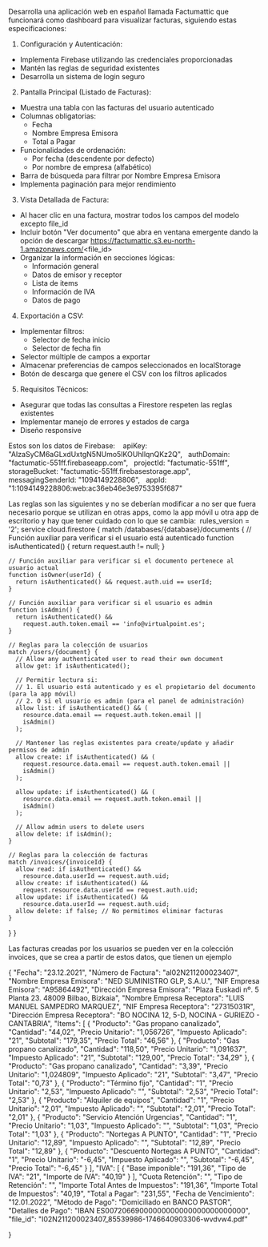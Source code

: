 Desarrolla una aplicación web en español llamada Factumattic que funcionará como dashboard para visualizar facturas, siguiendo estas especificaciones:

1. Configuración y Autenticación:
- Implementa Firebase utilizando las credenciales proporcionadas
- Mantén las reglas de seguridad existentes
- Desarrolla un sistema de login seguro

2. Pantalla Principal (Listado de Facturas):
- Muestra una tabla con las facturas del usuario autenticado
- Columnas obligatorias:
  * Fecha
  * Nombre Empresa Emisora
  * Total a Pagar
- Funcionalidades de ordenación:
  * Por fecha (descendente por defecto)
  * Por nombre de empresa (alfabético)
- Barra de búsqueda para filtrar por Nombre Empresa Emisora
- Implementa paginación para mejor rendimiento

3. Vista Detallada de Factura:
- Al hacer clic en una factura, mostrar todos los campos del modelo excepto file_id
- Incluir botón "Ver documento" que abra en ventana emergente dando la opción de descargar
  https://factumattic.s3.eu-north-1.amazonaws.com/<file_id>
- Organizar la información en secciones lógicas:
  * Información general
  * Datos de emisor y receptor
  * Lista de items
  * Información de IVA
  * Datos de pago

4. Exportación a CSV:
- Implementar filtros:
  * Selector de fecha inicio
  * Selector de fecha fin
- Selector múltiple de campos a exportar
- Almacenar preferencias de campos seleccionados en localStorage
- Botón de descarga que genere el CSV con los filtros aplicados

5. Requisitos Técnicos:
- Asegurar que todas las consultas a Firestore respeten las reglas existentes
- Implementar manejo de errores y estados de carga
- Diseño responsive

Estos son los datos de Firebase: 
  apiKey: "AIzaSyCM6aGLxdUxtgN5NUmo5IKOUhIlqnQKz2Q",
  authDomain: "factumatic-551ff.firebaseapp.com",
  projectId: "factumatic-551ff",
  storageBucket: "factumatic-551ff.firebasestorage.app",
  messagingSenderId: "1094149228806",
  appId: "1:1094149228806:web:ac36eb46e3e9753395f687"

Las reglas son las siguientes y no se deberían modificar a no ser que fuera necesario porque se utilizan en otras apps, como la app móvil u otra app de escritorio y hay que tener cuidado con lo que se cambia:  rules_version = '2';
service cloud.firestore {
  match /databases/{database}/documents {
    // Función auxiliar para verificar si el usuario está autenticado
    function isAuthenticated() {
      return request.auth != null;
    }

    // Función auxiliar para verificar si el documento pertenece al usuario actual
    function isOwner(userId) {
      return isAuthenticated() && request.auth.uid == userId;
    }

    // Función auxiliar para verificar si el usuario es admin
    function isAdmin() {
      return isAuthenticated() && 
        request.auth.token.email == 'info@virtualpoint.es';
    }

    // Reglas para la colección de usuarios
    match /users/{document} {
      // Allow any authenticated user to read their own document
      allow get: if isAuthenticated();
      
      // Permitir lectura si:
      // 1. El usuario está autenticado y es el propietario del documento (para la app móvil)
      // 2. O si el usuario es admin (para el panel de administración)
      allow list: if isAuthenticated() && (
        resource.data.email == request.auth.token.email ||
        isAdmin()
      );

      // Mantener las reglas existentes para create/update y añadir permisos de admin
      allow create: if isAuthenticated() && (
        request.resource.data.email == request.auth.token.email ||
        isAdmin()
      );
      
      allow update: if isAuthenticated() && (
        resource.data.email == request.auth.token.email ||
        isAdmin()
      );

      // Allow admin users to delete users
      allow delete: if isAdmin();
    }

    // Reglas para la colección de facturas
    match /invoices/{invoiceId} {
      allow read: if isAuthenticated() && 
        resource.data.userId == request.auth.uid;
      allow create: if isAuthenticated() && 
        request.resource.data.userId == request.auth.uid;
      allow update: if isAuthenticated() && 
        resource.data.userId == request.auth.uid;
      allow delete: if false; // No permitimos eliminar facturas
    }
  }
}


Las facturas creadas por los usuarios se pueden ver en la colección invoices, que se crea a partir de estos datos, que tienen un ejemplo


{
      "Fecha": "23.12.2021",
      "Número de Factura": "aI02N211200023407",
      "Nombre Empresa Emisora": "NED SUMINISTRO GLP, S.A.U.",
      "NIF Empresa Emisora": "A95864492",
      "Dirección Empresa Emisora": "Plaza Euskadi nº. 5 Planta 23. 48009 Bilbao, Bizkaia",
      "Nombre Empresa Receptora": "LUIS MANUEL SAMPEDRO MARQUEZ",
      "NIF Empresa Receptora": "27315031R",
      "Dirección Empresa Receptora": "BO NOCINA 12, 5-D, NOCINA - GURIEZO - CANTABRIA",
      "Items": [
        {
          "Producto": "Gas propano canalizado",
          "Cantidad": "44,02",
          "Precio Unitario": "1,056726",
          "Impuesto Aplicado": "21",
          "Subtotal": "179,35",
          "Precio Total": "46,56"
        },
        {
          "Producto": "Gas propano canalizado",
          "Cantidad": "118,50",
          "Precio Unitario": "1,091637",
          "Impuesto Aplicado": "21",
          "Subtotal": "129,00",
          "Precio Total": "34,29"
        },
        {
          "Producto": "Gas propano canalizado",
          "Cantidad": "3,39",
          "Precio Unitario": "1,024809",
          "Impuesto Aplicado": "21",
          "Subtotal": "3,47",
          "Precio Total": "0,73"
        },
        {
          "Producto": "Término fijo",
          "Cantidad": "1",
          "Precio Unitario": "2,53",
          "Impuesto Aplicado": "",
          "Subtotal": "2,53",
          "Precio Total": "2,53"
        },
        {
          "Producto": "Alquiler de equipos",
          "Cantidad": "1",
          "Precio Unitario": "2,01",
          "Impuesto Aplicado": "",
          "Subtotal": "2,01",
          "Precio Total": "2,01"
        },
        {
          "Producto": "Servicio Atención Urgencias",
          "Cantidad": "1",
          "Precio Unitario": "1,03",
          "Impuesto Aplicado": "",
          "Subtotal": "1,03",
          "Precio Total": "1,03"
        },
        {
          "Producto": "Nortegas A PUNTO",
          "Cantidad": "1",
          "Precio Unitario": "12,89",
          "Impuesto Aplicado": "",
          "Subtotal": "12,89",
          "Precio Total": "12,89"
        },
        {
          "Producto": "Descuento Nortegas A PUNTO",
          "Cantidad": "1",
          "Precio Unitario": "-6,45",
          "Impuesto Aplicado": "",
          "Subtotal": "-6,45",
          "Precio Total": "-6,45"
        }
      ],
      "IVA": [
        {
          "Base imponible": "191,36",
          "Tipo de IVA": "21",
          "Importe de IVA": "40,19"
        }
      ],
      "Cuota Retención": "",
      "Tipo de Retención": "",
      "Importe Total Antes de Impuestos": "191,36",
      "Importe Total de Impuestos": "40,19",
      "Total a Pagar": "231,55",
      "Fecha de Vencimiento": "12.01.2022",
      "Método de Pago": "Domiciliado en BANCO PASTOR",
      "Detalles de Pago": "IBAN ES00720669000000000000000000000000",
      "file_id": "I02N211200023407_85539986-1746640903306-wvdvw4.pdf"
    
}

